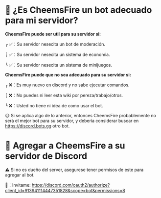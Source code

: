 # 🐶 ¿Es CheemsFire un bot adecuado para mi servidor?
**CheemsFire puede ser util para su servidor si:**

╭ ✅︰Su servidor nesecita un bot de moderación.

┊ ✅︰Su servidor nesecita un sistema de economia.

╰ ✅︰Su servidor nesecita un sistema de minijuegos.

**CheemsFire puede que no sea adecuado para su servidor si:**

╭ ❌︰Es muy nuevo en discord y no sabe ejecutar comandos.

┊ ❌︰No puedes ni leer esta wiki por pereza/trabajo/otros.

╰ ❌︰Usted no tiene ni idea de como usar el bot.

😥 Si se aplica algo de lo anterior, entonces CheemsFire probablemente no será el mejor bot para su servidor, y debería considerar buscar en https://discord.bots.gg otro bot.

# 📎 Agregar a CheemsFire a su servidor de Discord

⚠ Si no es dueño del server, asegurese tener permisos de este para agregar al bot.

💎︰Invitame: https://discord.com/oauth2/authorize?client_id=913941114447351828&scope=bot&permissions=8
